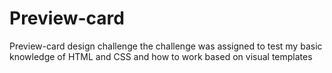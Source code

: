 # Preview-card
Preview-card design challenge 
the challenge was assigned to test my basic knowledge of HTML and CSS
and how to work based on visual templates
